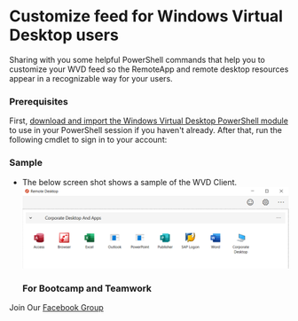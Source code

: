 # Customize feed for Windows Virtual Desktop users

Sharing with you some helpful PowerShell commands that help you to customize your WVD feed so the RemoteApp and remote desktop resources appear in a recognizable way for your users.



### Prerequisites

First, [download and import the Windows Virtual Desktop PowerShell module](https://docs.microsoft.com/en-us/powershell/windows-virtual-desktop/overview/) to use in your PowerShell session if you haven't already. After that, run the following cmdlet to sign in to your account:



### Sample

* The below screen shot shows a sample of the WVD Client.![image-20200421111533366](https://raw.githubusercontent.com/3tallah/PowerShellScripts/master/WVD/CustomizefeedforWindowsVirtualDesktopusers/image-20200421111533366.png)

  
  ### For Bootcamp and Teamwork

Join Our [Facebook Group](https://www.facebook.com/groups/236332240896416)
